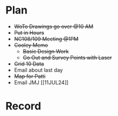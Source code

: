 # Plan
- ~~WoTo Drawings go over @10 AM~~
- ~~Put in Hours~~
- ~~NC108/109 Meeting @1PM~~
- ~~Cooley Memo~~
	- ~~Basic Design Work~~
	- ~~Go Out and Survey Points with Laser~~
- ~~Grid 10 Data~~
- Email about last day
- ~~Map for Patti~~
- Email JMJ [[11JUL24]]
# Record